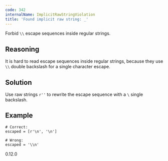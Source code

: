 ```yaml
---
code: 342
internalName: ImplicitRawStringViolation
title: 'Found implicit raw string: _'
---
```


Forbid `\\` escape sequences inside regular strings.

## Reasoning
It is hard to read escape sequences inside regular strings, because
they use `\\` double backslash for a single character escape.

## Solution
Use raw strings `r''` to rewrite the escape sequence with a `\`
single backslash.

## Example

    # Correct:
    escaped = [r'\n', '\n']
    
    # Wrong:
    escaped = '\\n'

<div class="versionadded">

0.12.0

</div>